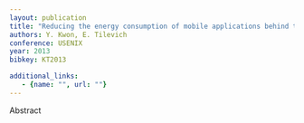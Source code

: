 ```yaml
---
layout: publication
title: "Reducing the energy consumption of mobile applications behind the scenes"
authors: Y. Kwon, E. Tilevich
conference: USENIX
year: 2013
bibkey: KT2013

additional_links:
   - {name: "", url: ""}
---
```

Abstract
